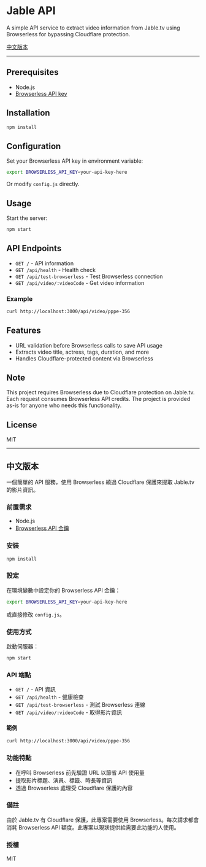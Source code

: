 # Jable API

A simple API service to extract video information from Jable.tv using Browserless for bypassing Cloudflare protection.

[中文版本](#中文版本)

---

## Prerequisites

- Node.js
- [Browserless API key](https://www.browserless.io/)

## Installation

```bash
npm install
```

## Configuration

Set your Browserless API key in environment variable:

```bash
export BROWSERLESS_API_KEY=your-api-key-here
```

Or modify `config.js` directly.

## Usage

Start the server:

```bash
npm start
```

## API Endpoints

- `GET /` - API information
- `GET /api/health` - Health check
- `GET /api/test-browserless` - Test Browserless connection
- `GET /api/video/:videoCode` - Get video information

### Example

```bash
curl http://localhost:3000/api/video/pppe-356
```

## Features

- URL validation before Browserless calls to save API usage
- Extracts video title, actress, tags, duration, and more
- Handles Cloudflare-protected content via Browserless

## Note

This project requires Browserless due to Cloudflare protection on Jable.tv. Each request consumes Browserless API credits. The project is provided as-is for anyone who needs this functionality.

## License

MIT

---

## 中文版本

一個簡單的 API 服務，使用 Browserless 繞過 Cloudflare 保護來提取 Jable.tv 的影片資訊。

### 前置需求

- Node.js
- [Browserless API 金鑰](https://www.browserless.io/)

### 安裝

```bash
npm install
```

### 設定

在環境變數中設定你的 Browserless API 金鑰：

```bash
export BROWSERLESS_API_KEY=your-api-key-here
```

或直接修改 `config.js`。

### 使用方式

啟動伺服器：

```bash
npm start
```

### API 端點

- `GET /` - API 資訊
- `GET /api/health` - 健康檢查
- `GET /api/test-browserless` - 測試 Browserless 連線
- `GET /api/video/:videoCode` - 取得影片資訊

#### 範例

```bash
curl http://localhost:3000/api/video/pppe-356
```

### 功能特點

- 在呼叫 Browserless 前先驗證 URL 以節省 API 使用量
- 提取影片標題、演員、標籤、時長等資訊
- 透過 Browserless 處理受 Cloudflare 保護的內容

### 備註

由於 Jable.tv 有 Cloudflare 保護，此專案需要使用 Browserless。每次請求都會消耗 Browserless API 額度。此專案以現狀提供給需要此功能的人使用。

### 授權

MIT